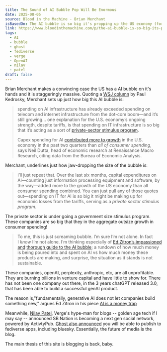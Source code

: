 ```yaml
---
title: The Sound of AI Bubble Pop Will Be Enormous
date: 2025-08-05
source: Blood in the Machine - Brian Merchant
isBasedOn: The AI bubble is so big it's propping up the US economy (for now)
link: https://www.bloodinthemachine.com/p/the-ai-bubble-is-so-big-its-propping?utm_campaign=email-post&r=bwtcs&utm_source=substack&utm_medium=email
tags:
  - AI
  - bubble
  - ghost
  - fediverse
  - verge
  - OpenAI
  - nilay
  - patel
draft: false
---
```

Brian Merchant makes a convincing case the US has a AI bubble on it's hands and it is staggeringly massive. Quoting a [WSJ column](https://www.wsj.com/tech/ai/silicon-valley-ai-infrastructure-capex-cffe0431?st=oLCAcg&reflink=desktopwebshare_permalink) by Paul Kedrosky, Merchant sets up just how big this AI bubble is:

> spending on AI infrastructure has already exceeded spending on telecom and internet infrastructure from the dot-com boom—and it’s still growing… one explanation for the U.S. economy’s ongoing strength, despite tariffs, is that spending on IT infrastructure is so big that it’s acting as a sort of [private-sector stimulus program](https://paulkedrosky.com/honey-ai-capex-ate-the-economy/).
>
>   Capex spending for AI [contributed more to growth](https://x.com/RenMacLLC/status/1950544075989377196) in the U.S. economy in the past two quarters than _all of consumer spending_, says Neil Dutta, head of economic research at Renaissance Macro Research, citing data from the Bureau of Economic Analysis.

Merchant, underlines just how jaw-dropping the size of the bubble is: 

> I’ll just repeat that. Over the last six months, capital expenditures on AI—counting just information processing equipment and software, by the way—added more to the growth of the US economy than all consumer spending combined. You can just pull any of those quotes out—spending on IT for AI is so big it might be making up for economic losses from the tariffs, serving as a _private sector stimulus program_.

The private sector is under going a government size stimulus program. These companies are so big that they in the aggregate outsize growth in consumer spending!

> To me, this is just screaming bubble. I’m sure I’m not alone. In fact I _know_ I’m not alone. I’m thinking especially of [Ed Zitron’s impassioned and](https://www.wheresyoured.at/the-haters-gui/) _[](https://www.wheresyoured.at/the-haters-gui/)_[thorough guide to the AI bubble](https://www.wheresyoured.at/the-haters-gui/); a rundown of how much money is being poured into and spent on AI vs how much money these products are making, and surprise, the situation as it stands is not sustainable.

These companies, openAI, perplexity, anthropic, etc, are all unprofitable. They are burning billions in venture capital and have little to show for. There has not been one company out there, in the 3 years chatGPT released 3.0, that has been able to build a successful genAI product.

The reason is,"fundamentally, generative AI does not let companies build something new," argues Ed Zitron in his piece [AI is a money trap](https://www.wheresyoured.at/ai-is-a-money-trap/?ref=ed-zitrons-wheres-your-ed-at-newsletter)

Meanwhile, [Nilay Patel](https://bsky.app/profile/reckless.bsky.social/post/3lvqn6sjvtc2u), Verge's hype-man for blogs -- golden age tech if I may say -- announced SB Nation is becoming a next gen social network, powered by ActivtyPub. [Ghost also announced](https://aramzs.xyz/noteworthy/ghost-is-building-a-blogger-decentralized-future/) you will be able to publish to fediverse apps, including bluesky. Essentially, the future of media is the blog.

The main thesis of this site is blogging is back, baby.